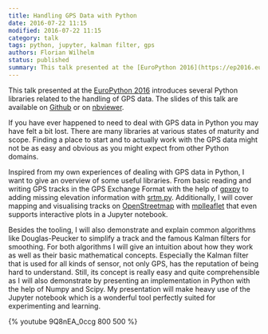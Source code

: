 ```yaml
---
title: Handling GPS Data with Python
date: 2016-07-22 11:15
modified: 2016-07-22 11:15
category: talk
tags: python, jupyter, kalman filter, gps
authors: Florian Wilhelm
status: published
summary: This talk presented at the [EuroPython 2016](https://ep2016.europython.eu/conference/talks/handling-gps-data-with-python) introduces several Python libraries related to the handling of GPS data. The slides of this talk are available on [Github](https://github.com/FlorianWilhelm/gps_data_with_python) or on [nbviewer](http://nbviewer.jupyter.org/format/slides/github/FlorianWilhelm/gps_data_with_python/blob/master/talk.ipynb#/).
---
```


This talk presented at the [EuroPython 2016][] introduces several Python libraries
related to the handling of GPS data. The slides of this talk are available on
[Github][] or on [nbviewer][].

If you have ever happened to need to deal with GPS data in Python you may have
felt a bit lost. There are many libraries at various states of maturity and scope.
Finding a place to start and to actually work with the GPS data might not be as
easy and obvious as you might expect from other Python domains.

Inspired from my own experiences of dealing with GPS data in Python, I want to
give an overview of some useful libraries. From basic reading and writing GPS
tracks in the GPS Exchange Format with the help of [gpxpy][] to adding missing
elevation information with [srtm.py][]. Additionally, I will cover mapping and
visualising tracks on [OpenStreetmap] with [mplleaflet] that even supports
interactive plots in a Jupyter notebook.

Besides the tooling, I will also demonstrate and explain common algorithms like
Douglas-Peucker to simplify a track and the famous Kalman filters for smoothing.
For both algorithms I will give an intuition about how they work as well as their
basic mathematical concepts. Especially the Kalman filter that is used for all
kinds of sensor, not only GPS, has the reputation of being hard to understand.
Still, its concept is really easy and quite comprehensible as I will also
demonstrate by presenting an implementation in Python with the help of Numpy and
Scipy. My presentation will make heavy use of the Jupyter notebook which is a
wonderful tool perfectly suited for experimenting and learning.

{% youtube 9Q8nEA_0ccg 800 500 %}

[EuroPython 2016]: https://ep2016.europython.eu/conference/talks/handling-gps-data-with-python
[Github]: https://github.com/FlorianWilhelm/gps_data_with_python
[nbviewer]: http://nbviewer.jupyter.org/format/slides/github/FlorianWilhelm/gps_data_with_python/blob/master/talk.ipynb#/
[gpxpy]: https://github.com/tkrajina/gpxpy
[srtm.py]: https://github.com/tkrajina/srtm.py
[mplleaflet]: https://github.com/jwass/mplleaflet
[OpenStreetmap]: https://www.openstreetmap.org/
